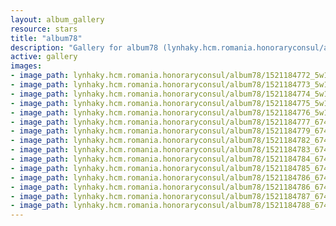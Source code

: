 ```yaml
---
layout: album_gallery
resource: stars
title: "album78"
description: "Gallery for album78 (lynhaky.hcm.romania.honoraryconsul/album78)"
active: gallery
images:
- image_path: lynhaky.hcm.romania.honoraryconsul/album78/1521184772_5w1a3859ab.jpg
- image_path: lynhaky.hcm.romania.honoraryconsul/album78/1521184773_5w1a3928ab.jpg
- image_path: lynhaky.hcm.romania.honoraryconsul/album78/1521184774_5w1a3961ab.jpg
- image_path: lynhaky.hcm.romania.honoraryconsul/album78/1521184775_5w1a4018ab.jpg
- image_path: lynhaky.hcm.romania.honoraryconsul/album78/1521184776_5w1a4071ab.jpg
- image_path: lynhaky.hcm.romania.honoraryconsul/album78/1521184777_674a0445ab.jpg
- image_path: lynhaky.hcm.romania.honoraryconsul/album78/1521184779_674a0461ab.jpg
- image_path: lynhaky.hcm.romania.honoraryconsul/album78/1521184782_674a0508ab.jpg
- image_path: lynhaky.hcm.romania.honoraryconsul/album78/1521184783_674a0541ab.jpg
- image_path: lynhaky.hcm.romania.honoraryconsul/album78/1521184784_674a0562ab.jpg
- image_path: lynhaky.hcm.romania.honoraryconsul/album78/1521184785_674a0593ab.jpg
- image_path: lynhaky.hcm.romania.honoraryconsul/album78/1521184786_674a0642ab.jpg
- image_path: lynhaky.hcm.romania.honoraryconsul/album78/1521184786_674a0649ab.jpg
- image_path: lynhaky.hcm.romania.honoraryconsul/album78/1521184787_674a0651ab.jpg
- image_path: lynhaky.hcm.romania.honoraryconsul/album78/1521184788_674a0671ab.jpg
---
```


